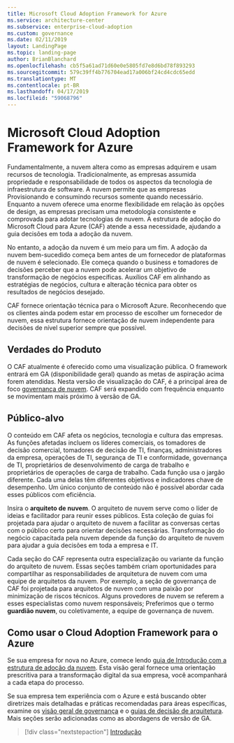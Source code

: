 ```yaml
---
title: Microsoft Cloud Adoption Framework for Azure
ms.service: architecture-center
ms.subservice: enterprise-cloud-adoption
ms.custom: governance
ms.date: 02/11/2019
layout: LandingPage
ms.topic: landing-page
author: BrianBlanchard
ms.openlocfilehash: cb5f5a61ad71d60e0e5805fd7e8d6bd78f893293
ms.sourcegitcommit: 579c39ff4b776704ead17a006bf24cd4cdc65edd
ms.translationtype: MT
ms.contentlocale: pt-BR
ms.lasthandoff: 04/17/2019
ms.locfileid: "59068796"
---
```

# <a name="microsoft-cloud-adoption-framework-for-azure"></a>Microsoft Cloud Adoption Framework for Azure

Fundamentalmente, a nuvem altera como as empresas adquirem e usam recursos de tecnologia. Tradicionalmente, as empresas assumida propriedade e responsabilidade de todos os aspectos da tecnologia de infraestrutura de software. A nuvem permite que as empresas Provisionando e consumindo recursos somente quando necessário. Enquanto a nuvem oferece uma enorme flexibilidade em relação às opções de design, as empresas precisam uma metodologia consistente e comprovada para adotar tecnologias de nuvem. A estrutura de adoção do Microsoft Cloud para Azure (CAF) atende a essa necessidade, ajudando a guia decisões em toda a adoção da nuvem.

No entanto, a adoção da nuvem é um meio para um fim. A adoção da nuvem bem-sucedido começa bem antes de um fornecedor de plataformas de nuvem é selecionado. Ele começa quando o business e tomadores de decisões perceber que a nuvem pode acelerar um objetivo de transformação de negócios específicas. Auxílios CAF em alinhando as estratégias de negócios, cultura e alteração técnica para obter os resultados de negócios desejado.

CAF fornece orientação técnica para o Microsoft Azure. Reconhecendo que os clientes ainda podem estar em processo de escolher um fornecedor de nuvem, essa estrutura fornece orientação de nuvem independente para decisões de nível superior sempre que possível.

## <a name="product-truths"></a>Verdades do Produto

O CAF atualmente é oferecido como uma visualização pública. O framework entrará em GA (disponibilidade geral) quando as metas de aspiração acima forem atendidas. Nesta versão de visualização do CAF, é a principal área de foco [governança de nuvem](./governance/journeys/overview.md). CAF será expandido com frequência enquanto se movimentam mais próximo à versão de GA.

## <a name="audience"></a>Público-alvo

O conteúdo em CAF afeta os negócios, tecnologia e cultura das empresas. As funções afetadas incluem os líderes comerciais, os tomadores de decisão comercial, tomadores de decisão de TI, finanças, administradores da empresa, operações de TI, segurança de TI e conformidade, governança de TI, proprietários de desenvolvimento de carga de trabalho e proprietários de operações de carga de trabalho. Cada função usa o jargão diferente. Cada uma delas têm diferentes objetivos e indicadores chave de desempenho. Um único conjunto de conteúdo não é possível abordar cada esses públicos com eficiência.

Insira o **arquiteto de nuvem**. O arquiteto de nuvem serve como o líder de ideias e facilitador para reunir esses públicos. Esta coleção de guias foi projetada para ajudar o arquiteto de nuvem a facilitar as conversas certas com o público certo para orientar decisões necessárias. Transformação do negócio capacitada pela nuvem depende da função do arquiteto de nuvem para ajudar a guia decisões em toda a empresa e IT.

Cada seção do CAF representa outra especialização ou variante da função do arquiteto de nuvem. Essas seções também criam oportunidades para compartilhar as responsabilidades de arquitetura de nuvem com uma equipe de arquitetos da nuvem. Por exemplo, a seção de governança de CAF foi projetada para arquitetos de nuvem com uma paixão por minimização de riscos técnicos. Alguns provedores de nuvem se referem a esses especialistas como nuvem responsáveis; Preferimos que o termo **guardião nuvem**, ou coletivamente, a equipe de governança de nuvem.

## <a name="how-to-use-the-microsoft-cloud-adoption-framework-for-azure"></a>Como usar o Cloud Adoption Framework para o Azure

Se sua empresa for nova no Azure, comece lendo [guia de Introdução com a estrutura de adoção da nuvem](./getting-started/overview.md). Esta visão geral fornece uma orientação prescritiva para a transformação digital da sua empresa, você acompanhará a cada etapa do processo.

Se sua empresa tem experiência com o Azure e está buscando obter diretrizes mais detalhadas e práticas recomendadas para áreas específicas, examine os [visão geral de governança](./governance/overview.md) e o [guias de decisão de arquitetura](./decision-guides/overview.md). Mais seções serão adicionadas como as abordagens de versão de GA.

> [!div class="nextstepaction"]
> [Introdução](./getting-started/overview.md)
